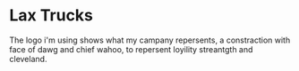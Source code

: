 # Lax Trucks
The logo i'm using shows what my campany repersents, a constraction with face of dawg and chief wahoo, to repersent loyility streantgth and cleveland. 
